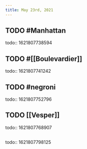 ```yaml
---
title: May 23rd, 2021
---
```


## TODO #Manhattan
todo:: 1621807738594
## TODO #[[Boulevardier]]
todo:: 1621807741242
## TODO #negroni
todo:: 1621807752796
## TODO [[Vesper]]
todo:: 1621807768907
## 
todo:: 1621807798125